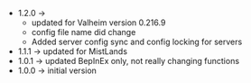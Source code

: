 * 1.2.0 ->
    * updated for Valheim version 0.216.9
    * config file name did change
    * Added server config sync and config locking for servers
* 1.1.1 -> updated for MistLands
* 1.0.1 -> updated BepInEx only, not really changing functions
* 1.0.0 -> initial version
